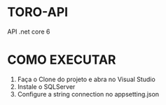 # TORO-API

API .net core 6

# COMO EXECUTAR

1. Faça o Clone do projeto e abra no Visual Studio
2. Instale o SQLServer
3. Configure a string connection no appsetting.json

